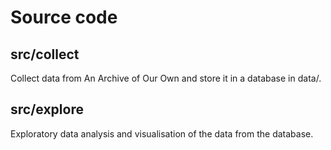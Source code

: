 Source code
===========


src/collect
-----------

Collect data from An Archive of Our Own and store it in a database in
data/.


src/explore
-----------

Exploratory data analysis and visualisation of the data from the
database.
